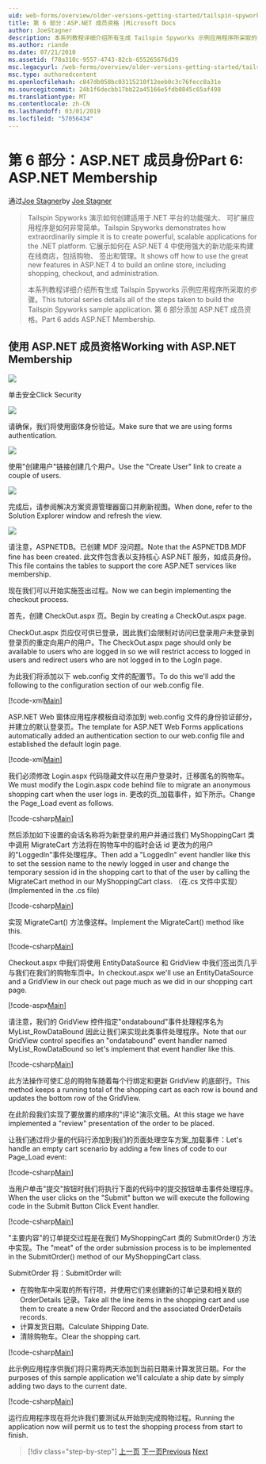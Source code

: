 ```yaml
---
uid: web-forms/overview/older-versions-getting-started/tailspin-spyworks/tailspin-spyworks-part-6
title: 第 6 部分：ASP.NET 成员资格 |Microsoft Docs
author: JoeStagner
description: 本系列教程详细介绍所有生成 Tailspin Spyworks 示例应用程序所采取的步骤。 第 6 部分添加 ASP.NET 成员资格。
ms.author: riande
ms.date: 07/21/2010
ms.assetid: f70a310c-9557-4743-82cb-655265676d39
msc.legacyurl: /web-forms/overview/older-versions-getting-started/tailspin-spyworks/tailspin-spyworks-part-6
msc.type: authoredcontent
ms.openlocfilehash: c847db058bc03115210f12eeb0c3c76fecc8a31e
ms.sourcegitcommit: 24b1f6decbb17bb22a45166e5fdb0845c65af498
ms.translationtype: MT
ms.contentlocale: zh-CN
ms.lasthandoff: 03/01/2019
ms.locfileid: "57056434"
---
```

<a name="part-6-aspnet-membership"></a><span data-ttu-id="76c5d-104">第 6 部分：ASP.NET 成员身份</span><span class="sxs-lookup"><span data-stu-id="76c5d-104">Part 6: ASP.NET Membership</span></span>
====================
<span data-ttu-id="76c5d-105">通过[Joe Stagner](https://github.com/JoeStagner)</span><span class="sxs-lookup"><span data-stu-id="76c5d-105">by [Joe Stagner](https://github.com/JoeStagner)</span></span>

> <span data-ttu-id="76c5d-106">Tailspin Spyworks 演示如何创建适用于.NET 平台的功能强大、 可扩展应用程序是如何非常简单。</span><span class="sxs-lookup"><span data-stu-id="76c5d-106">Tailspin Spyworks demonstrates how extraordinarily simple it is to create powerful, scalable applications for the .NET platform.</span></span> <span data-ttu-id="76c5d-107">它展示如何在 ASP.NET 4 中使用强大的新功能来构建在线商店，包括购物、 签出和管理。</span><span class="sxs-lookup"><span data-stu-id="76c5d-107">It shows off how to use the great new features in ASP.NET 4 to build an online store, including shopping, checkout, and administration.</span></span>
> 
> <span data-ttu-id="76c5d-108">本系列教程详细介绍所有生成 Tailspin Spyworks 示例应用程序所采取的步骤。</span><span class="sxs-lookup"><span data-stu-id="76c5d-108">This tutorial series details all of the steps taken to build the Tailspin Spyworks sample application.</span></span> <span data-ttu-id="76c5d-109">第 6 部分添加 ASP.NET 成员资格。</span><span class="sxs-lookup"><span data-stu-id="76c5d-109">Part 6 adds ASP.NET Membership.</span></span>


## <a id="_Toc260221672"></a>  <span data-ttu-id="76c5d-110">使用 ASP.NET 成员资格</span><span class="sxs-lookup"><span data-stu-id="76c5d-110">Working with ASP.NET Membership</span></span>

![](tailspin-spyworks-part-6/_static/image1.png)

<span data-ttu-id="76c5d-111">单击安全</span><span class="sxs-lookup"><span data-stu-id="76c5d-111">Click Security</span></span>

![](tailspin-spyworks-part-6/_static/image1.jpg)

<span data-ttu-id="76c5d-112">请确保，我们将使用窗体身份验证。</span><span class="sxs-lookup"><span data-stu-id="76c5d-112">Make sure that we are using forms authentication.</span></span>

![](tailspin-spyworks-part-6/_static/image2.jpg)

<span data-ttu-id="76c5d-113">使用"创建用户"链接创建几个用户。</span><span class="sxs-lookup"><span data-stu-id="76c5d-113">Use the "Create User" link to create a couple of users.</span></span>

![](tailspin-spyworks-part-6/_static/image3.jpg)

<span data-ttu-id="76c5d-114">完成后，请参阅解决方案资源管理器窗口并刷新视图。</span><span class="sxs-lookup"><span data-stu-id="76c5d-114">When done, refer to the Solution Explorer window and refresh the view.</span></span>

![](tailspin-spyworks-part-6/_static/image2.png)

<span data-ttu-id="76c5d-115">请注意，ASPNETDB。已创建 MDF 没问题。</span><span class="sxs-lookup"><span data-stu-id="76c5d-115">Note that the ASPNETDB.MDF fine has been created.</span></span> <span data-ttu-id="76c5d-116">此文件包含表以支持核心 ASP.NET 服务，如成员身份。</span><span class="sxs-lookup"><span data-stu-id="76c5d-116">This file contains the tables to support the core ASP.NET services like membership.</span></span>

<span data-ttu-id="76c5d-117">现在我们可以开始实施签出过程。</span><span class="sxs-lookup"><span data-stu-id="76c5d-117">Now we can begin implementing the checkout process.</span></span>

<span data-ttu-id="76c5d-118">首先，创建 CheckOut.aspx 页。</span><span class="sxs-lookup"><span data-stu-id="76c5d-118">Begin by creating a CheckOut.aspx page.</span></span>

<span data-ttu-id="76c5d-119">CheckOut.aspx 页应仅可供已登录，因此我们会限制对访问已登录用户未登录到登录页的重定向用户的用户。</span><span class="sxs-lookup"><span data-stu-id="76c5d-119">The CheckOut.aspx page should only be available to users who are logged in so we will restrict access to logged in users and redirect users who are not logged in to the LogIn page.</span></span>

<span data-ttu-id="76c5d-120">为此我们将添加以下 web.config 文件的配置节。</span><span class="sxs-lookup"><span data-stu-id="76c5d-120">To do this we'll add the following to the configuration section of our web.config file.</span></span>

[!code-xml[Main](tailspin-spyworks-part-6/samples/sample1.xml)]

<span data-ttu-id="76c5d-121">ASP.NET Web 窗体应用程序模板自动添加到 web.config 文件的身份验证部分，并建立的默认登录页。</span><span class="sxs-lookup"><span data-stu-id="76c5d-121">The template for ASP.NET Web Forms applications automatically added an authentication section to our web.config file and established the default login page.</span></span>

[!code-xml[Main](tailspin-spyworks-part-6/samples/sample2.xml)]

<span data-ttu-id="76c5d-122">我们必须修改 Login.aspx 代码隐藏文件以在用户登录时，迁移匿名的购物车。</span><span class="sxs-lookup"><span data-stu-id="76c5d-122">We must modify the Login.aspx code behind file to migrate an anonymous shopping cart when the user logs in.</span></span> <span data-ttu-id="76c5d-123">更改的页\_加载事件，如下所示。</span><span class="sxs-lookup"><span data-stu-id="76c5d-123">Change the Page\_Load event as follows.</span></span>

[!code-csharp[Main](tailspin-spyworks-part-6/samples/sample3.cs)]

<span data-ttu-id="76c5d-124">然后添加如下设置的会话名称将为新登录的用户并通过我们 MyShoppingCart 类中调用 MigrateCart 方法将在购物车中的临时会话 id 更改为的用户的"LoggedIn"事件处理程序。</span><span class="sxs-lookup"><span data-stu-id="76c5d-124">Then add a "LoggedIn" event handler like this to set the session name to the newly logged in user and change the temporary session id in the shopping cart to that of the user by calling the MigrateCart method in our MyShoppingCart class.</span></span> <span data-ttu-id="76c5d-125">（在.cs 文件中实现）</span><span class="sxs-lookup"><span data-stu-id="76c5d-125">(Implemented in the .cs file)</span></span>

[!code-csharp[Main](tailspin-spyworks-part-6/samples/sample4.cs)]

<span data-ttu-id="76c5d-126">实现 MigrateCart() 方法像这样。</span><span class="sxs-lookup"><span data-stu-id="76c5d-126">Implement the MigrateCart() method like this.</span></span>

[!code-csharp[Main](tailspin-spyworks-part-6/samples/sample5.cs)]

<span data-ttu-id="76c5d-127">Checkout.aspx 中我们将使用 EntityDataSource 和 GridView 中我们签出页几乎与我们在我们的购物车页中。</span><span class="sxs-lookup"><span data-stu-id="76c5d-127">In checkout.aspx we'll use an EntityDataSource and a GridView in our check out page much as we did in our shopping cart page.</span></span>

[!code-aspx[Main](tailspin-spyworks-part-6/samples/sample6.aspx)]

<span data-ttu-id="76c5d-128">请注意，我们的 GridView 控件指定"ondatabound"事件处理程序名为 MyList\_RowDataBound 因此让我们来实现此类事件处理程序。</span><span class="sxs-lookup"><span data-stu-id="76c5d-128">Note that our GridView control specifies an "ondatabound" event handler named MyList\_RowDataBound so let's implement that event handler like this.</span></span>

[!code-csharp[Main](tailspin-spyworks-part-6/samples/sample7.cs)]

<span data-ttu-id="76c5d-129">此方法操作可使汇总的购物车随着每个行绑定和更新 GridView 的底部行。</span><span class="sxs-lookup"><span data-stu-id="76c5d-129">This method keeps a running total of the shopping cart as each row is bound and updates the bottom row of the GridView.</span></span>

<span data-ttu-id="76c5d-130">在此阶段我们实现了要放置的顺序的"评论"演示文稿。</span><span class="sxs-lookup"><span data-stu-id="76c5d-130">At this stage we have implemented a "review" presentation of the order to be placed.</span></span>

<span data-ttu-id="76c5d-131">让我们通过将少量的代码行添加到我们的页面处理空车方案\_加载事件：</span><span class="sxs-lookup"><span data-stu-id="76c5d-131">Let's handle an empty cart scenario by adding a few lines of code to our Page\_Load event:</span></span>

[!code-csharp[Main](tailspin-spyworks-part-6/samples/sample8.cs)]

<span data-ttu-id="76c5d-132">当用户单击"提交"按钮时我们将执行下面的代码中的提交按钮单击事件处理程序。</span><span class="sxs-lookup"><span data-stu-id="76c5d-132">When the user clicks on the "Submit" button we will execute the following code in the Submit Button Click Event handler.</span></span>

[!code-csharp[Main](tailspin-spyworks-part-6/samples/sample9.cs)]

<span data-ttu-id="76c5d-133">"主要内容"的订单提交过程是在我们 MyShoppingCart 类的 SubmitOrder() 方法中实现。</span><span class="sxs-lookup"><span data-stu-id="76c5d-133">The "meat" of the order submission process is to be implemented in the SubmitOrder() method of our MyShoppingCart class.</span></span>

<span data-ttu-id="76c5d-134">SubmitOrder 将：</span><span class="sxs-lookup"><span data-stu-id="76c5d-134">SubmitOrder will:</span></span>

- <span data-ttu-id="76c5d-135">在购物车中采取的所有行项，并使用它们来创建新的订单记录和相关联的 OrderDetails 记录。</span><span class="sxs-lookup"><span data-stu-id="76c5d-135">Take all the line items in the shopping cart and use them to create a new Order Record and the associated OrderDetails records.</span></span>
- <span data-ttu-id="76c5d-136">计算发货日期。</span><span class="sxs-lookup"><span data-stu-id="76c5d-136">Calculate Shipping Date.</span></span>
- <span data-ttu-id="76c5d-137">清除购物车。</span><span class="sxs-lookup"><span data-stu-id="76c5d-137">Clear the shopping cart.</span></span>


[!code-csharp[Main](tailspin-spyworks-part-6/samples/sample10.cs)]

<span data-ttu-id="76c5d-138">此示例应用程序供我们将只需将两天添加到当前日期来计算发货日期。</span><span class="sxs-lookup"><span data-stu-id="76c5d-138">For the purposes of this sample application we'll calculate a ship date by simply adding two days to the current date.</span></span>

[!code-csharp[Main](tailspin-spyworks-part-6/samples/sample11.cs)]

<span data-ttu-id="76c5d-139">运行应用程序现在将允许我们要测试从开始到完成购物过程。</span><span class="sxs-lookup"><span data-stu-id="76c5d-139">Running the application now will permit us to test the shopping process from start to finish.</span></span>

> [!div class="step-by-step"]
> <span data-ttu-id="76c5d-140">[上一页](tailspin-spyworks-part-5.md)
> [下一页](tailspin-spyworks-part-7.md)</span><span class="sxs-lookup"><span data-stu-id="76c5d-140">[Previous](tailspin-spyworks-part-5.md)
[Next](tailspin-spyworks-part-7.md)</span></span>

